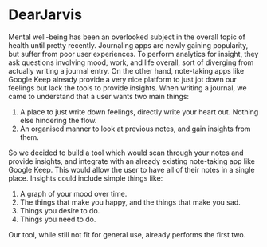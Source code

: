 # DearJarvis

Mental well-being has been an overlooked subject in the overall topic of health until pretty recently. Journaling apps are newly gaining popularity, but suffer from poor user experiences. To perform analytics for insight, they ask questions involving mood, work, and life overall, sort of diverging from actually writing a journal entry. On the other hand, note-taking apps like Google Keep already provide a very nice platform to just jot down our feelings but lack the tools to provide insights. When writing a journal, we came to understand that a user wants two main things:
1. A place to just write down feelings, directly write your heart out. Nothing else hindering the flow.
2. An organised manner to look at previous notes, and gain insights from them.

So we decided to build a tool which would scan through your notes and provide insights, and integrate with an already existing note-taking app like Google Keep. This would allow the user to have all of their notes in a single place. Insights could include simple things like:
1. A graph of your mood over time.
2. The things that make you happy, and the things that make you sad.
3. Things you desire to do.
4. Things you need to do.

Our tool, while still not fit for general use, already performs the first two.